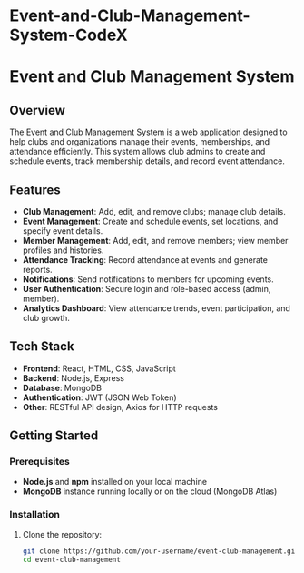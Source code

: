 # Event-and-Club-Management-System-CodeX
# Event and Club Management System

## Overview
The Event and Club Management System is a web application designed to help clubs and organizations manage their events, memberships, and attendance efficiently. This system allows club admins to create and schedule events, track membership details, and record event attendance.

## Features
- **Club Management**: Add, edit, and remove clubs; manage club details.
- **Event Management**: Create and schedule events, set locations, and specify event details.
- **Member Management**: Add, edit, and remove members; view member profiles and histories.
- **Attendance Tracking**: Record attendance at events and generate reports.
- **Notifications**: Send notifications to members for upcoming events.
- **User Authentication**: Secure login and role-based access (admin, member).
- **Analytics Dashboard**: View attendance trends, event participation, and club growth.

## Tech Stack
- **Frontend**: React, HTML, CSS, JavaScript
- **Backend**: Node.js, Express
- **Database**: MongoDB
- **Authentication**: JWT (JSON Web Token)
- **Other**: RESTful API design, Axios for HTTP requests

## Getting Started
### Prerequisites
- **Node.js** and **npm** installed on your local machine
- **MongoDB** instance running locally or on the cloud (MongoDB Atlas)

### Installation
1. Clone the repository:
   ```bash
   git clone https://github.com/your-username/event-club-management.git
   cd event-club-management
   ```
